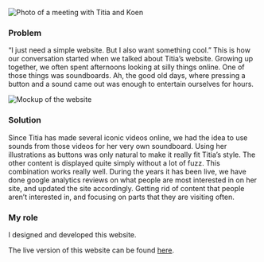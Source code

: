 ![Photo of a meeting with Titia and Koen](ProjectsImages/TitiaHoogendoorn/TitiaHoogendoorn-meeting.jpg)

### Problem

“I just need a simple website. But I also want something cool.” This is how our conversation started when we talked about Titia’s website. Growing up together, we often spent afternoons looking at silly things online. One of those things was soundboards. Ah, the good old days, where pressing a button and a sound came out was enough to entertain ourselves for hours.

![Mockup of the website](ProjectsImages/TitiaHoogendoorn/TitiaHoogendoorn-home-mockup.jpg)

### Solution

Since Titia has made several iconic videos online, we had the idea to use sounds from those videos for her very own soundboard. Using her illustrations as buttons was only natural to make it really fit Titia’s style. The other content is displayed quite simply without a lot of fuzz. This combination works really well. During the years it has been live, we have done google analytics reviews on what people are most interested in on her site, and updated the site accordingly. Getting rid of content that people aren’t interested in, and focusing on parts that they are visiting often.

### My role

I designed and developed this website.

The live version of this website can be found [here](http://titiahoogendoorn.nl/).
